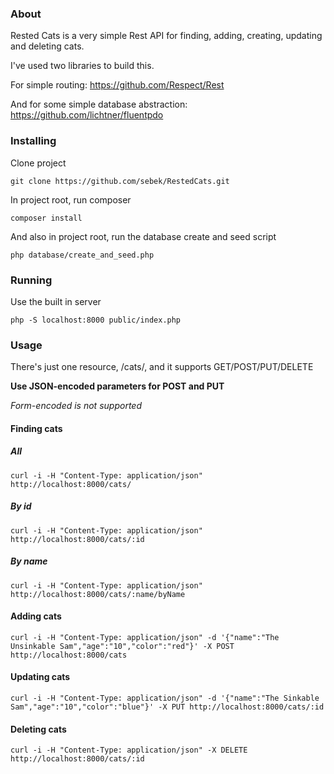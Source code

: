### About
Rested Cats is a very simple Rest API for
finding, adding, creating, updating and deleting cats.

I've used two libraries to build this.

For simple routing:
https://github.com/Respect/Rest

And for some simple database abstraction:
https://github.com/lichtner/fluentpdo

### Installing

Clone project
```
git clone https://github.com/sebek/RestedCats.git
```

In project root, run composer
```
composer install
```

And also in project root, run the database create and seed script
```
php database/create_and_seed.php
```

### Running
Use the built in server
```
php -S localhost:8000 public/index.php
```

### Usage

There's just one resource, /cats/, and it supports GET/POST/PUT/DELETE

**Use JSON-encoded parameters for POST and PUT**

*Form-encoded is not supported*

#### Finding cats

##### All
```
curl -i -H "Content-Type: application/json" http://localhost:8000/cats/
```

##### By id
```
curl -i -H "Content-Type: application/json" http://localhost:8000/cats/:id
```

##### By name
```
curl -i -H "Content-Type: application/json" http://localhost:8000/cats/:name/byName
```

#### Adding cats
```
curl -i -H "Content-Type: application/json" -d '{"name":"The Unsinkable Sam","age":"10","color":"red"}' -X POST http://localhost:8000/cats
```

#### Updating cats
```
curl -i -H "Content-Type: application/json" -d '{"name":"The Sinkable Sam","age":"10","color":"blue"}' -X PUT http://localhost:8000/cats/:id
```

#### Deleting cats
```
curl -i -H "Content-Type: application/json" -X DELETE http://localhost:8000/cats/:id
```


